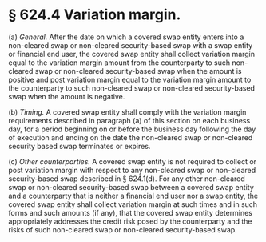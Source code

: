 # § 624.4   Variation margin.

(a) *General.* After the date on which a covered swap entity enters into a non-cleared swap or non-cleared security-based swap with a swap entity or financial end user, the covered swap entity shall collect variation margin equal to the variation margin amount from the counterparty to such non-cleared swap or non-cleared security-based swap when the amount is positive and post variation margin equal to the variation margin amount to the counterparty to such non-cleared swap or non-cleared security-based swap when the amount is negative.


(b) *Timing.* A covered swap entity shall comply with the variation margin requirements described in paragraph (a) of this section on each business day, for a period beginning on or before the business day following the day of execution and ending on the date the non-cleared swap or non-cleared security based swap terminates or expires.


(c) *Other counterparties.* A covered swap entity is not required to collect or post variation margin with respect to any non-cleared swap or non-cleared security-based swap described in § 624.1(d). For any other non-cleared swap or non-cleared security-based swap between a covered swap entity and a counterparty that is neither a financial end user nor a swap entity, the covered swap entity shall collect variation margin at such times and in such forms and such amounts (if any), that the covered swap entity determines appropriately addresses the credit risk posed by the counterparty and the risks of such non-cleared swap or non-cleared security-based swap.




